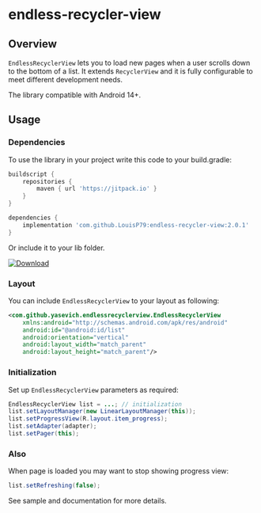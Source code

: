 # endless-recycler-view

## Overview

`EndlessRecyclerView` lets you to load new pages when a user scrolls down to the bottom of a list.
It extends `RecyclerView` and it is fully configurable to meet different development needs.

The library compatible with Android 14+.

## Usage

### Dependencies

To use the library in your project write this code to your build.gradle:

```groovy
buildscript {
    repositories {
        maven { url 'https://jitpack.io' }
    }
}

dependencies {
    implementation 'com.github.LouisP79:endless-recycler-view:2.0.1'
}
```

Or include it to your lib folder.

[![Download](https://api.bintray.com/packages/slava/maven/endless-recycler-view/images/download.svg)](https://bintray.com/slava/maven/endless-recycler-view/_latestVersion)

### Layout

You can include `EndlessRecyclerView` to your layout as following:

```xml
<com.github.yasevich.endlessrecyclerview.EndlessRecyclerView
    xmlns:android="http://schemas.android.com/apk/res/android"
    android:id="@android:id/list"
    android:orientation="vertical"
    android:layout_width="match_parent"
    android:layout_height="match_parent"/>
```

### Initialization

Set up `EndlessRecyclerView` parameters as required:

```java
EndlessRecyclerView list = ...; // initialization
list.setLayoutManager(new LinearLayoutManager(this));
list.setProgressView(R.layout.item_progress);
list.setAdapter(adapter);
list.setPager(this);
```

### Also

When page is loaded you may want to stop showing progress view:

```java
list.setRefreshing(false);
```

See sample and documentation for more details.
